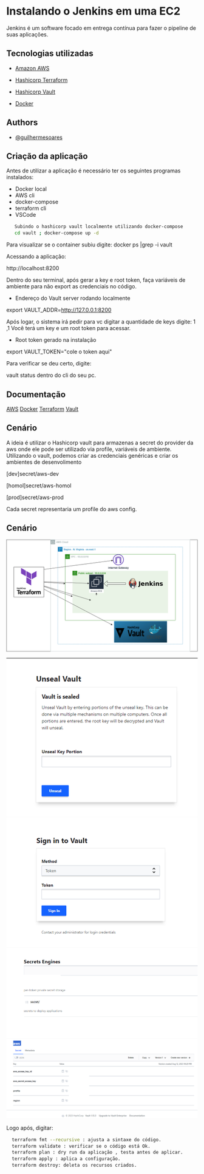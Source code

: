 
# Instalando o Jenkins em uma EC2

Jenkins é um software focado em entrega contínua para fazer o pipeline de suas aplicações.


## Tecnologias utilizadas

 - [Amazon AWS](https://aws.amazon.com)
 - [Hashicorp Terraform](https://registry.terraform.io/providers/hashicorp/aws/latest/docs)
 - [Hashicorp Vault](https://www.hashicorp.com/products/vault)

 - [Docker](https://www.docker.com/)


## Authors

- [@guilhermesoares](https://www.github.com/guilhermesgit)


## Criação da aplicação

Antes de utilizar a aplicação é necessário ter os seguintes programas instalados: 

- Docker local
- AWS cli
- docker-compose
- terraform cli
- VSCode
```bash
   Subindo o hashicorp vault localmente utilizando docker-compose
   cd vault ; docker-compose up -d 

```

Para visualizar se o container subiu digite:
docker ps |grep -i vault

Acessando a aplicação:

http://localhost:8200

Dentro do seu terminal, após gerar a key e root token, faça variáveis de ambiente para não export as credenciais no código.

- Endereço do Vault server rodando localmente

 export VAULT_ADDR=http://127.0.0.1:8200

 Após logar, o sistema irá pedir para vc digitar a quantidade de keys digite: 1 ,1
 Você terá um key e um root token para acessar.

 - Root token gerado na instalação

 export VAULT_TOKEN="cole o token aqui"

 Para verificar se deu certo, digite:

 vault status dentro do cli do seu pc.
## Documentação


[AWS](https://aws.amazon.com)
[Docker](https://www.docker.com)
[Terraform](https://registry.terraform.io/providers/hashicorp/vault/latest/docs)
[Vault](https://www.vaultproject.io/)



## Cenário 
A ideia é utilizar o Hashicorp vault para armazenas a secret do provider da aws onde ele pode ser utilizado via profile, variáveis de ambiente.
Utilizando o vault, podemos criar as credenciais genéricas e criar os ambientes de desenvolimento

[dev]secret/aws-dev

[homol]secret/aws-homol

[prod]secret/aws-prod

Cada secret representaria um profile do aws config.


## Cenário

![AWS](img/jenkins.png)

![AWS](img/1-vault.png)
![AWS](img/2-vault.png)
![AWS](img/3-vault.png)
![AWS](img/4-vault.png)


Logo após, digitar:

```bash
  terraform fmt --recursive : ajusta a sintaxe do código.
  terraform validate : verificar se o código está Ok.
  terraform plan : dry run da aplicação , testa antes de aplicar.
  terraform apply : aplica a configuração.
  terraform destroy: deleta os recursos criados.

```